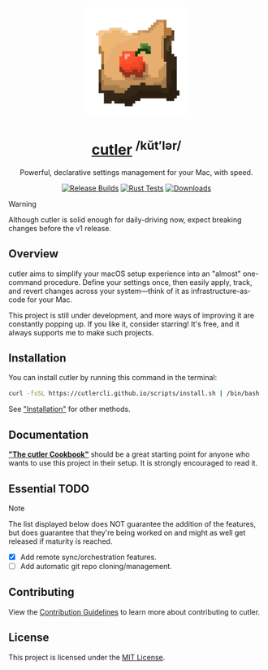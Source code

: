 <div align="center">

<img src="assets/logo.png" width="200px">

# <a href="https://cutlercli.github.io/">cutler</a> <sup>/kŭt′lər/</sup>

Powerful, declarative settings management for your Mac, with speed.

[![Release Builds](https://github.com/cutlerCLI/cutler/actions/workflows/release.yml/badge.svg)](https://github.com/cutlerCLI/cutler/actions/workflows/release.yml)
[![Rust Tests](https://github.com/cutlerCLI/cutler/actions/workflows/tests.yml/badge.svg)](https://github.com/cutlerCLI/cutler/actions/workflows/tests.yml)
[![Downloads](https://img.shields.io/crates/d/cutler?style=social&logo=Rust)](https://crates.io/crates/cutler)

</div>

> [!WARNING]
> Although cutler is solid enough for daily-driving now, expect breaking changes before the v1 release.

## Overview

cutler aims to simplify your macOS setup experience into an "almost" one-command procedure. Define your settings once, then easily apply, track, and revert changes across your system—think of it as infrastructure-as-code for your Mac.

This project is still under development, and more ways of improving it are constantly popping up. If you like it, consider starring! It's free, and it always supports me to make such projects.

## Installation

You can install cutler by running this command in the terminal:

```bash
curl -fsSL https://cutlercli.github.io/scripts/install.sh | /bin/bash
```

See ["Installation"](https://cutlercli.github.io/cookbook/installation.html) for other methods.

## Documentation

[**"The cutler Cookbook"**](https://cutlercli.github.io/cookbook/) should be a great starting point for anyone who wants to use this project in their setup. It is strongly encouraged to read it.

## Essential TODO

> [!NOTE]
> The list displayed below does NOT guarantee the addition of the features, but does guarantee that they're being worked on
> and might as well get released if maturity is reached.

- [x] Add remote sync/orchestration features.
- [ ] Add automatic git repo cloning/management.

## Contributing

View the [Contribution Guidelines](https://cutlercli.github.io/cookbook/contributing.html) to learn more about contributing to cutler.

## License

This project is licensed under the [MIT License](https://github.com/cutlerCLI/cutler/blob/master/LICENSE.md).
